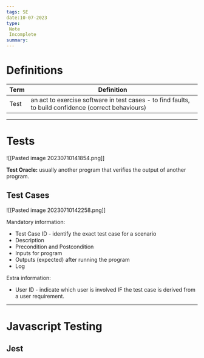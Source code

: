 ```yaml
---
tags: SE
date:10-07-2023
type: 
 Note
 Incomplete
summary: 
---
```


# Definitions

| Term | Definition |
| ------- | ------- |
| Test   | an act to exercise software in test cases - to find faults, to build confidence (correct behaviours) |



---

# Tests

![[Pasted image 20230710141854.png]]

**Test Oracle:** usually another program that verifies the output of another program.


## Test Cases

![[Pasted image 20230710142258.png]]

Mandatory information:
- Test Case ID - identify the exact test case for a scenario
- Description
- Precondition and Postcondition
- Inputs for program
- Outputs (expected) after running the program
- Log

Extra information:
- User ID - indicate which user is involved IF the test case is derived from a user requirement.

---

# Javascript Testing

## Jest

